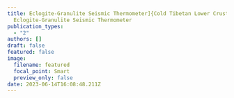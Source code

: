 ```yaml
---
title: Eclogite-Granulite Seismic Thermometer]{Cold Tibetan Lower Crust from the
  Eclogite-Granulite Seismic Thermometer
publication_types:
  - "2"
authors: []
draft: false
featured: false
image:
  filename: featured
  focal_point: Smart
  preview_only: false
date: 2023-06-14T16:08:48.211Z
---
```

